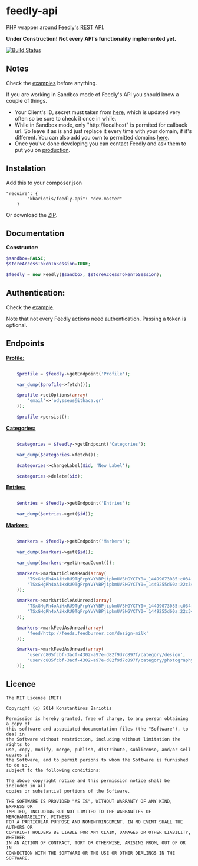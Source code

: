 feedly-api
=========
PHP wrapper around [Feedly's REST API](http://developer.feedly.com/).

**Under Construction! Not every API's functionality implemented yet.**

[![Build Status](https://travis-ci.org/stakisko/feedly-api.svg?branch=dev)](https://travis-ci.org/stakisko/feedly-api)

Notes
-----
Check the [examples](https://github.com/stakisko/feedly-api/blob/master/example) before anything.

If you are working in Sandbox mode of Feedly's API you should know a couple of things.

* Your Client's ID, secret must taken from [here](https://groups.google.com/forum/#!topic/feedly-cloud/a_cGSAzv8bY), which is updated very often so be sure to check it once in while.
* While in Sandbox mode, only "http://localhost" is permited for callback url. So leave it as is and just replace it every time with your domain, if it's different. You can also add you own to permitted domains [here](https://groups.google.com/forum/#!topic/feedly-cloud/vSo0DuShvDg/discussion).
* Once you've done developing you can contact Feedly and ask them to put you on [production](http://developer.feedly.com/v3/sandbox/).


Instalation
-----------
Add this to your composer.json
```
"require": {
        "kbariotis/feedly-api": "dev-master"
    }
```

Or download the [ZIP](https://github.com/stakisko/feedly-api/archive/master.zip).

Documentation
-------------

**Constructor:**

```php
$sandbox=FALSE;
$storeAccessTokenToSession=TRUE;

$feedly = new Feedly($sandbox, $storeAccessTokenToSession);
```

Authentication:
--------------

Check the [example](https://github.com/stakisko/feedly-api/blob/master/example/authentication.php).

Note that not every Feedly actions need authentication. Passing a token is optional.

Endpoints
-------------

[**Profile:**](http://developers.feedly.com/v3/profile/)

```php

    $profile = $feedly->getEndpoint('Profile');

    var_dump($profile->fetch());

    $profile->setOptions(array(
        'email'=>'odysseus@ithaca.gr'
    ));

    $profile->persist();
```

[**Categories:**](http://developers.feedly.com/v3/categories/)

```php

    $categories = $feedly->getEndpoint('Categories');

    var_dump($categories->fetch());

    $categories->changeLabel($id, 'New Label');

    $categories->delete($id);
```

[**Entries:**](http://developers.feedly.com/v3/entries/)

```php

    $entries = $feedly->getEndpoint('Entries');

    var_dump($entries->get($id));

```

[**Markers:**](http://developers.feedly.com/v3/markers/)

```php

    $markers = $feedly->getEndpoint('Markers');

    var_dump($markers->get($id));

    var_dump($markers->getUnreadCount());

    $markers->markArticleAsRead(array(
        'TSxGHgRh4oAiHxRU9TgPrpYvYVBPjipkmUVSHGYCTY0=_14499073085:c034:d32dab1f',
        'TSxGHgRh4oAiHxRU9TgPrpYvYVBPjipkmUVSHGYCTY0=_1449255d60a:22c3491:9c6d71ab'
    ));

    $markers->markArticleAsUnread(array(
        'TSxGHgRh4oAiHxRU9TgPrpYvYVBPjipkmUVSHGYCTY0=_14499073085:c034:d32dab1f',
        'TSxGHgRh4oAiHxRU9TgPrpYvYVBPjipkmUVSHGYCTY0=_1449255d60a:22c3491:9c6d71ab'
    ));

    $markers->markFeedAsUnread(array(
        'feed/http://feeds.feedburner.com/design-milk'
    ));

    $markers->markFeedAsUnread(array(
        'user/c805fcbf-3acf-4302-a97e-d82f9d7c897f/category/design',
        'user/c805fcbf-3acf-4302-a97e-d82f9d7c897f/category/photography'
    ));

```

Licence
--------------------
```
The MIT License (MIT)

Copyright (c) 2014 Konstantinos Bariotis

Permission is hereby granted, free of charge, to any person obtaining a copy of
this software and associated documentation files (the "Software"), to deal in
the Software without restriction, including without limitation the rights to
use, copy, modify, merge, publish, distribute, sublicense, and/or sell copies of
the Software, and to permit persons to whom the Software is furnished to do so,
subject to the following conditions:

The above copyright notice and this permission notice shall be included in all
copies or substantial portions of the Software.

THE SOFTWARE IS PROVIDED "AS IS", WITHOUT WARRANTY OF ANY KIND, EXPRESS OR
IMPLIED, INCLUDING BUT NOT LIMITED TO THE WARRANTIES OF MERCHANTABILITY, FITNESS
FOR A PARTICULAR PURPOSE AND NONINFRINGEMENT. IN NO EVENT SHALL THE AUTHORS OR
COPYRIGHT HOLDERS BE LIABLE FOR ANY CLAIM, DAMAGES OR OTHER LIABILITY, WHETHER
IN AN ACTION OF CONTRACT, TORT OR OTHERWISE, ARISING FROM, OUT OF OR IN
CONNECTION WITH THE SOFTWARE OR THE USE OR OTHER DEALINGS IN THE SOFTWARE.
```
